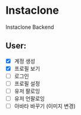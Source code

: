 # Instaclone

Instaclone Backend

## User:

-   [x] 계정 생성
-   [x] 프로필 보기
-   [ ] 로그인
-   [ ] 프로필 설정
-   [ ] 유저 팔로잉
-   [ ] 유저 언팔로잉
-   [ ] 아바타 바꾸기 (이미지 변경)
